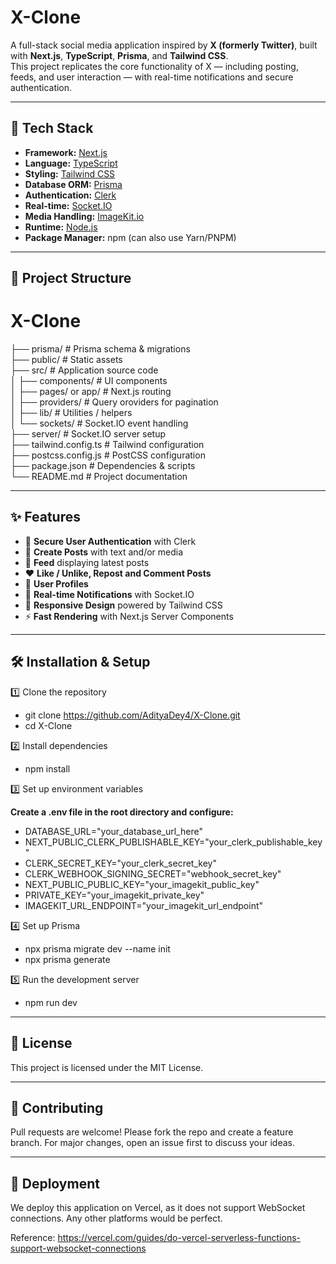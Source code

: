 # X-Clone

A full-stack social media application inspired by **X (formerly Twitter)**, built with **Next.js**, **TypeScript**, **Prisma**, and **Tailwind CSS**.  
This project replicates the core functionality of X — including posting, feeds, and user interaction — with real-time notifications and secure authentication.

---

## 🚀 Tech Stack

- **Framework:** [Next.js](https://nextjs.org/)
- **Language:** [TypeScript](https://www.typescriptlang.org/)
- **Styling:** [Tailwind CSS](https://tailwindcss.com/)
- **Database ORM:** [Prisma](https://www.prisma.io/)
- **Authentication:** [Clerk](https://clerk.com/)
- **Real-time:** [Socket.IO](https://socket.io/)
- **Media Handling:** [ImageKit.io](https://imagekit.io/)
- **Runtime:** [Node.js](https://nodejs.org/)
- **Package Manager:** npm (can also use Yarn/PNPM)

---

## 📂 Project Structure

# X-Clone
├── prisma/ # Prisma schema & migrations  
├── public/ # Static assets  
├── src/ # Application source code  
│ ├── components/ # UI components  
│ ├── pages/ or app/ # Next.js routing  
│ ├── providers/ # Query oroviders for pagination  
│ ├── lib/ # Utilities / helpers  
│ └── sockets/ # Socket.IO event handling  
├── server/ # Socket.IO server setup  
├── tailwind.config.ts # Tailwind configuration  
├── postcss.config.js # PostCSS configuration  
├── package.json # Dependencies & scripts  
└── README.md # Project documentation  

---

## ✨ Features

- 🔐 **Secure User Authentication** with Clerk
- 📝 **Create Posts** with text and/or media
- 📰 **Feed** displaying latest posts
- ❤️ **Like / Unlike, Repost and Comment Posts**
- 👤 **User Profiles**
- 🔔 **Real-time Notifications** with Socket.IO
- 🎨 **Responsive Design** powered by Tailwind CSS
- ⚡ **Fast Rendering** with Next.js Server Components

---

## 🛠️ Installation & Setup

1️⃣ Clone the repository

- git clone https://github.com/AdityaDey4/X-Clone.git
- cd X-Clone

2️⃣ Install dependencies

- npm install

3️⃣ Set up environment variables

**Create a .env file in the root directory and configure:**
- DATABASE_URL="your_database_url_here"
- NEXT_PUBLIC_CLERK_PUBLISHABLE_KEY="your_clerk_publishable_key"
- CLERK_SECRET_KEY="your_clerk_secret_key"
- CLERK_WEBHOOK_SIGNING_SECRET="webhook_secret_key"
- NEXT_PUBLIC_PUBLIC_KEY="your_imagekit_public_key"
- PRIVATE_KEY="your_imagekit_private_key"
- IMAGEKIT_URL_ENDPOINT="your_imagekit_url_endpoint"

4️⃣ Set up Prisma

- npx prisma migrate dev --name init
- npx prisma generate

5️⃣ Run the development server
- npm run dev

---

## 📜 License

This project is licensed under the MIT License.

---

## 🤝 Contributing
Pull requests are welcome! Please fork the repo and create a feature branch.
For major changes, open an issue first to discuss your ideas.

---

## 📁 Deployment

We deploy this application on Vercel, as it does not support WebSocket connections. Any other platforms would be perfect.

Reference: https://vercel.com/guides/do-vercel-serverless-functions-support-websocket-connections
